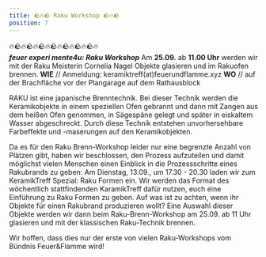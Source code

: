 ```yaml
---
title: 🪨🔥🪨 Raku Workshop 🪨🔥🪨
position: 7
---
```


🔥🪨🔥🪨🔥🪨🔥🪨🔥🪨🔥🪨🔥🪨🔥 <br> ***feuer experi mente4u: Raku Workshop***
Am **25.09.** ab **11.00 Uhr** werden wir mit der Raku Meisterin Cornelia Nagel Objekte glasieren und im Rakuofen brennen. **WIE** // Anmeldung: keramiktreff(at)feuerundflamme.xyz **WO** // auf der Brachfläche vor der Plangarage auf dem Rathausblock

RAKU ist eine japanische Brenntechnik. Bei dieser Technik werden die Keramikobjekte in einem speziellen Ofen gebrannt und dann mit Zangen aus dem heißen Ofen genommen, in Sägespäne gelegt und später in eiskaltem Wasser abgeschreckt. Durch diese Technik entstehen unvorhersehbare Farbeffekte und -maserungen auf den Keramikobjekten.

Da es für den Raku Brenn-Workshop leider nur eine begrenzte Anzahl von Plätzen gibt, haben wir beschlossen, den Prozess aufzuteilen und damit möglichst vielen Menschen einen Einblick in die Prozessschritte eines Rakubrands zu geben:
Am Dienstag, 13.09., um 17.30 - 20.30 laden wir zum KeramikTreff Spezial: Raku Formen ein. Wir werden das Format des wöchentlich stattfindenden KaramikTreff dafür nutzen, euch eine Einführung zu Raku Formen zu geben. Auf was ist zu achten, wenn ihr Objekte für einen Rakubrand produzieren wollt? Eine Auswahl dieser Objekte werden wir dann beim Raku-Brenn-Workshop am 25.09. ab 11 Uhr glasieren und mit der klassischen Raku-Technik brennen.

Wir hoffen, dass dies nur der erste von vielen Raku-Workshops vom Bündnis Feuer&Flamme wird!
